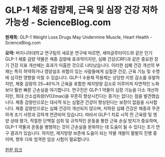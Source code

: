 # GLP-1 체중 감량제, 근육 및 심장 건강 저하 가능성 - ScienceBlog.com

**원제목:** GLP-1 Weight Loss Drugs May Undermine Muscle, Heart Health - ScienceBlog.com

**요약:** 버지니아대학교 연구팀의 새로운 연구에 따르면, 세마글루타이드와 같은 인기 GLP-1 체중 감량 약물은 체중 감량에 효과적이지만, 심폐 건강(CRF)과 같은 중요한 장기 건강 지표 개선에는 효과가 미흡한 것으로 나타났습니다.  이러한 심폐 건강 개선의 부재는 특히 허약하거나 영양실조 위험이 있는 사람들에게 심혈관 건강, 근육 기능 및 수명에 심각한 영향을 미칠 수 있습니다. GLP-1 수용체 작용제는 상당한 지방 감소를 유발하지만,  체중 감량의 25~40%가 근육을 포함한 제지방량 감소로 이루어져 자연적인 노화보다 훨씬 빠른 근손실을 야기합니다. 연구진은 GLP-1 약물이 심장 기능을 다소 개선하지만,  최대 산소섭취량(VO2max)을 꾸준히 향상시킨다는 증거는 없다는 점을 발견했습니다.  체중 감량만으로는 대사적 또는 심혈관 건강이 향상된다는 보장이 없음을 시사합니다. 체중 감량만으로는 심폐 건강이 개선되지 않으며, 저하된 심폐 건강은 체중과 무관하게 조기 사망과 강하게 연관되어 있습니다. 따라서 GLP-1 치료 시작 전 근육량 및 영양 상태 평가,  적절한 단백질 섭취 및 규칙적인 운동을 통한 근육 손실 방지가 중요하며, GLP-1 약물과 운동을 병행하는 것이 근손실을 완화하는 데 도움이 될 수 있다는 초기 연구 결과가 있습니다.  하지만,  제지방량 보존에 도움이 되는 약물 개발이 활발히 진행 중이며,  향후 더욱 엄격한 임상 시험이 필요합니다.

[원문 링크](https://scienceblog.com/glp-1-weight-loss-drugs-may-undermine-muscle-heart-health/)
